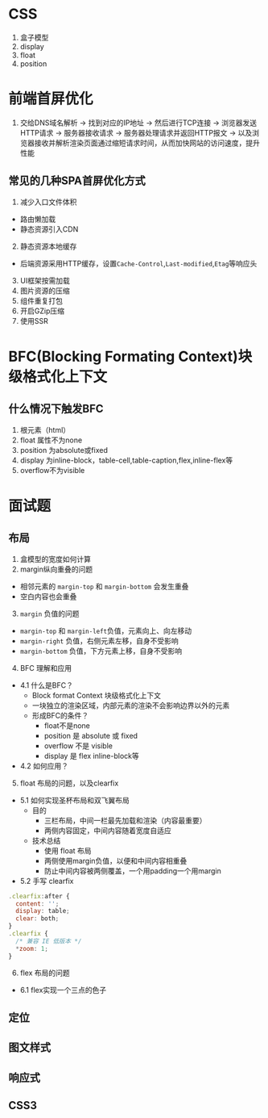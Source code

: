 # CSS
1. 盒子模型
2. display
3. float
4. position

# 前端首屏优化
1. 交给DNS域名解析 -> 找到对应的IP地址 -> 然后进行TCP连接 -> 浏览器发送HTTP请求 -> 服务器接收请求 -> 服务器处理请求并返回HTTP报文 -> 以及浏览器接收并解析渲染页面通过缩短请求时间，从而加快网站的访问速度，提升性能

## 常见的几种SPA首屏优化方式
1. 减少入口文件体积
  * 路由懒加载
  * 静态资源引入CDN
2. 静态资源本地缓存
  * 后端资源采用HTTP缓存，设置`Cache-Control`,`Last-modified`,`Etag`等响应头
3. UI框架按需加载
4. 图片资源的压缩
5. 组件重复打包
6. 开启GZip压缩
7. 使用SSR

# BFC(Blocking Formating Context)块级格式化上下文
## 什么情况下触发BFC
1. 根元素（html）
2. float 属性不为none
3. position 为absolute或fixed
4. display 为inline-block，table-cell,table-caption,flex,inline-flex等
5. overflow不为visible

# 面试题
## 布局
1. 盒模型的宽度如何计算
2. margin纵向重叠的问题
  * 相邻元素的 `margin-top` 和 `margin-bottom` 会发生重叠
  * 空白内容也会重叠
3. `margin` 负值的问题
  * `margin-top` 和 `margin-left`负值，元素向上、向左移动
  * `margin-right` 负值，右侧元素左移，自身不受影响
  * `margin-bottom` 负值，下方元素上移，自身不受影响
4. BFC 理解和应用
  * 4.1 什么是BFC？
    * Block format Context 块级格式化上下文
    * 一块独立的渲染区域，内部元素的渲染不会影响边界以外的元素
    * 形成BFC的条件？
      * float不是none
      * position 是 absolute 或 fixed
      * overflow 不是 visible
      * display 是 flex inline-block等
  * 4.2 如何应用？
5. float 布局的问题，以及clearfix
  * 5.1 如何实现圣杯布局和双飞翼布局
    * 目的
      * 三栏布局，中间一栏最先加载和渲染（内容最重要）
      * 两侧内容固定，中间内容随着宽度自适应
    * 技术总结
      * 使用 float 布局
      * 两侧使用margin负值，以便和中间内容相重叠
      * 防止中间内容被两侧覆盖，一个用padding一个用margin
  * 5.2 手写 clearfix
  ```js
  .clearfix:after {
    content: '';
    display: table;
    clear: both;
  }
  .clearfix {
    /* 兼容 IE 低版本 */
    *zoom: 1;
  }
  ```
6. flex 布局的问题
  * 6.1 flex实现一个三点的色子

## 定位

## 图文样式

## 响应式

## CSS3